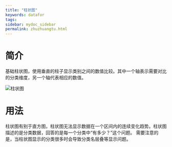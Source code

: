 ```yaml
---
title: "柱状图"
keywords: datafor
tags:
sidebar: mydoc_sidebar
permalink: zhuzhuangtu.html
---
```



# 简介

基础柱状图，使用垂直的柱子显示类别之间的数值比较。其中一个轴表示需要对比的分类维度，另一个轴代表相应的数值。

![柱状图](https://datafor123.github.io/images/shujuzujian/zhuzhuangtu/1.png)



# 用法

柱状图有别于直方图，柱状图无法显示数据在一个区间内的连续变化趋势。柱状图描述的是分类数据，回答的是每一个分类中“有多少？”这个问题。 需要注意的是，当柱状图显示的分类很多时会导致分类名层叠等显示问题。
